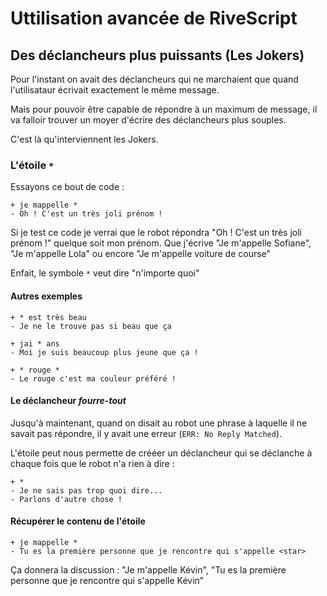 # Uttilisation avancée de RiveScript

## Des déclancheurs plus puissants (Les Jokers)

Pour l'instant on avait des déclancheurs qui ne marchaient que quand l'utilisataur écrivait exactement le même message.

Mais pour pouvoir être capable de répondre à un maximum de message, il va falloir trouver un moyer d'écrire des déclancheurs plus souples.

C'est là qu'interviennent les Jokers.

### L'étoile `*`

Essayons ce bout de code :

```
+ je mappelle *
- Oh ! C'est un très joli prénom !
```

Si je test ce code je verrai que le robot répondra "Oh ! C'est un très joli prénom !" quelque soit mon prénom. Que j'écrive "Je m'appelle Sofiane", "Je m'appelle Lola" ou encore "Je m'appelle voiture de course"

Enfait, le symbole `*` veut dire "n'importe quoi"

#### Autres exemples 

```
+ * est très beau
- Je ne le trouve pas si beau que ça
```

```
+ jai * ans
- Moi je suis beaucoup plus jeune que ça !
```

```
+ * rouge *
- Le rouge c'est ma couleur préféré !
```

#### Le déclancheur *fourre-tout*

Jusqu'à maintenant, quand on disait au robot une phrase à laquelle il ne savait pas répondre, il y avait une erreur (`ERR: No Reply Matched`).

L'étoile peut nous permette de crééer un déclancheur qui se déclanche à chaque fois que le robot n'a rien à dire :

```
+ *
- Je ne sais pas trop quoi dire...
- Parlons d'autre chose !
```

#### Récupérer le contenu de l'étoile

```
+ je mappelle *
- Tu es la première personne que je rencontre qui s'appelle <star>
```

Ça donnera la discussion : "Je m'appelle Kévin", "Tu es la première personne que je rencontre qui s'appelle Kévin"
